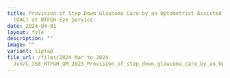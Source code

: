 ```yaml
---
title: Provision of Step Down Glaucoma Care by an Optometrist Assisted Clinic
  (OAC) at NTFGH Eye Service
date: 2024-04-01
layout: file
description: ""
image: ""
variant: tiptap
file_url: /files/2024 Mar to 2024
  Jun/C_358_NTFGH_QM_2023_Provision_of_step_down_glaucoma_care_by_an_Optometrist_Assisted_Clinic__OAC__at_NTFGH_Eye_Service.pdf
---
```

